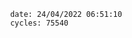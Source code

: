 

                date: 24/04/2022 06:51:10
                cycles: 75540

                         